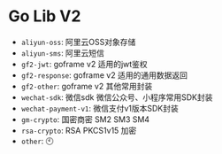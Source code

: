 # Go Lib V2

- `aliyun-oss`: 阿里云OSS对象存储 
- `aliyun-sms`: 阿里云短信
- `gf2-jwt`: goframe v2 适用的jwt鉴权
- `gf2-response`: goframe v2 适用的通用数据返回
- `gf2-other`: goframe v2 其他常用封装
- `wechat-sdk`: 微信sdk 微信公众号、小程序常用SDK封装
- `wechat-payment-v1`: 微信支付v1版本SDK封装
- `gm-crypto`: 国密商密 SM2 SM3 SM4 
- `rsa-crypto`: RSA PKCS1v15 加密
- `other`: 🕙